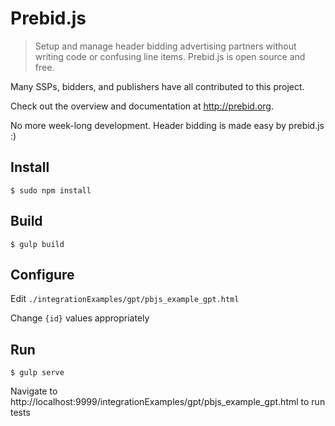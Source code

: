 Prebid.js
========

> Setup and manage header bidding advertising partners without writing code or confusing line items. Prebid.js is open source and free.

Many SSPs, bidders, and publishers have all contributed to this project. 

Check out the overview and documentation at http://prebid.org. 

No more week-long development. Header bidding is made easy by prebid.js :)

Install
------------
	$ sudo npm install

Build
------------
	$ gulp build

Configure
------------
Edit `./integrationExamples/gpt/pbjs_example_gpt.html`

Change `{id}` values appropriately 
	
Run
------------
	$ gulp serve

Navigate to http://localhost:9999/integrationExamples/gpt/pbjs_example_gpt.html to run tests	